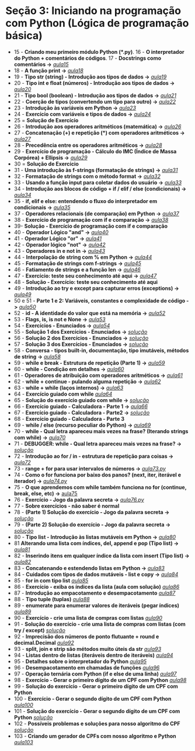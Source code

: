 # Seção 3: Iniciando na programação com Python (Lógica de programação básica)

- 15 - **Criando meu primeiro módulo Python (\*.py)**. 16 - **O interpretador do Python + comentários de códigos**. 17 - **Docstrings como comentários ->**  *[aula15](aula015.py)*
- 18 - **A função print ->** *[aula18](aula018.py)*
- 19 - **Tipo str (string) - Introdução aos tipos de dados ->** *[aula19](aula019.py)*
- 20 - **Tipo int e float (números) - Introdução aos tipos de dados ->** *[aula20](aula020.py)*
- 21 - **Tipo bool (boolean) - Introdução aos tipos de dados ->** *[aula21](aula020.py)*
- 22 - **Coerção de tipos (convertendo um tipo para outro) ->**  *[aula22](aula022.py)*
- 23 - **Introdução às variáveis em Python ->** *[aula23](aula023.py)*
- 24 - **Exercício com variáveis e tipos de dados ->** *[aula24](aula024.py)*
- 25 = **Solução de Exercício**
- 26 - **Introdução aos operadores aritméticos (matemática) ->** *[aula26](aula026.py)*
- 27 - **Concatenação (+) e repetição (\*) com operadores aritméticos ->** *[aula27](aula027.py)*
- 28 - **Precedência entre os operadores aritméticos ->** *[aula28](aula028.py)*
- 29 - **Exercício de programação - Cálculo do IMC (Índice de Massa Corpórea) + Ellipsis ->** *[aula29](aula029.py)*
- 30 = **Solução de Exercício**
- 31 - **Uma introdução às f-strings (formatação de strings) ->** *[aula31](aula031.py)*
- 32 - **Formatação de strings com o método format ->** *[aula32](aula032.py)*
- 33 -  **Usando a função input para coletar dados do usuário ->** *[aula33](aula033.py)*
- 34 - **Introdução aos blocos de código + if / elif / else (condicionais) ->** *[aula34](aula034.py)*
- 35 - **if, elif e else: entendendo o fluxo do interpretador em condicionais ->** *[aula35](aula035.py)*
- 37 - **Operadores relacionais (de comparação) em Python ->** *[aula37](aula037.py)*
- 38 - **Exercício de programação com if e comparação ->** *[aula38](aula038.py)*
- 39-  **Solução - Exercício de programação com if e comparação**
- 40 - **Operador Lógico "and" ->** *[aula40](aula040.py)*
- 41 - **Operador Lógico "or" ->** *[aula41](aula041.py)*
- 42 - **Operador lógico "not" ->** *[aula42](aula042.py)*
- 43 - **Operadores in e not in ->** *[aula43](aula043.py)*
- 44 - **Interpolação de string com % em Python ->** *[aula44](aula044.py)*
- 45 - **Formatação de strings com f-strings ->** *[aula45](aula045.py)*
- 46 - **Fatiamento de strings e a função len ->** *[aula46](aula046.py)*
- 47 - **Exercício: teste seu conhecimento até aqui ->** *[aula47](aula047.py)*
- 48 - **Solução - Exercício: teste seu conhecimento até aqui**
- 49 - **Introdução ao try e except para capturar erros (exceptions) ->** *[aula49](aula049.py)*
- 50 e 51 - **Parte 1 e 2: Variáveis, constantes e complexidade de código ->** *[aula50](aula050.py)*
- 52 - **id - A identidade do valor que está na memória ->** *[aula52](aula052.py)*
- 53 - **Flags, is, is not e None ->** *[aula53](aula053.py)*
- 54 - **Exercícios - Enunciados ->** *[aula54](aula054.py)*
- 55 - **Solução 1 dos Exercícios - Enunciados ->** *[solução](https://github.com/luizomf/cursopython2023/commit/52994846438aaad92d40788260fb12522aa3082a#diff-f0d7b69208694cb2f748d0f32c56dc9fa1cd49ecfccaf6b26353026a3e7e6bbe)*
- 56 - **Solução 2 dos Exercícios - Enunciados ->** *[solução](https://github.com/luizomf/cursopython2023/blob/33faded61e80444b18a8210d9403d40592bd9bc3/aula32.py)*
- 57 - **Solução 3 dos Exercícios - Enunciados ->** *[solução](https://github.com/luizomf/cursopython2023/blob/33faded61e80444b18a8210d9403d40592bd9bc3/aula32.py)*
- 58 - **Conversa - tipos built-in, documentação, tipo imutáveis, métodos de string ->** *[aula58](aula058.py)*
- 59 - **while e break - Estrutura de repetição (Parte 1) ->** *[aula59](aula059.py)*
- 60 - **while - Condição em detalhes ->** *[aula60](aula060.py)*
- 61 - **Operadores de atribuição com operadores aritméticos ->** *[aula61](aula061.py)*
- 62 - **while + continue - pulando alguma repetição ->** *[aula62](aula062.py)*
- 63 - **while + while (laços internos) ->** *[aula63](aula063.py)*
- 64 - **Exercício guiado com while** *[aula64](aula064.py)*
- 65 - **Solução do exercício guiado com while ->** *[solução](https://github.com/luizomf/cursopython2023/blob/7b48465a80068aaab91073c3b7f4f9a77dff50fc/aula39.py)*
- 66 - **Exercício guiado - Calculadora - Parte 1 ->** *[aula66](aula066.py)*
- 67 - **Exercício guiado - Calculadora - Parte2 ->**  *[solução](https://github.com/luizomf/cursopython2023/blob/9fbb8ff8837c12618365ad7b3ac4728e1f1c3b38/aula40.py)*
- 68 - **Exercício guiado - Calculadora - Parte 3**
- 69 - **while / else (recurso peculiar do Python) ->** *[aula69](https://github.com/luizomf/cursopython2023/blob/69b7c76071902625f03beaffc10ba3b514b382c6/aula41.py)*
- 70 - **while - Qual letra apareceu mais vezes na frase? (Iterando strings com while) ->** *[aula70](aula070.py)*
- 71 - **DEBUGGER: while - Qual letra apareceu mais vezes na frase? ->** *[solução](https://github.com/luizomf/cursopython2023/blob/054eb06240cf90f5b8a13471d602ce384b513b0c/aula42.py)*
- 72 - **Introdução ao for / in - estrutura de repetição para coisas ->** *[aula72](aula072.py)*
- 73 - **range + for para usar intervalos de números ->** *[aula73.py](aula073.py)*
- 74 - **Como o for funciona por baixo dos panos? (next, iter, iterável e iterador) ->** *[aula74.py](aula074.py)*
- 75 - **O que aprendemos com while também funciona no for (continue, break, else, etc) ->** [aula75](aula075.py)
- 76 - **Exercício - Jogo da palavra secreta ->** *[aula76.py](aula076.py)*
- 77 - **Sobre exercícios - não saber é normal**
- 78 - **(Parte 1) Solução do exercício - Jogo da palavra secreta ->** *[solução](https://github.com/luizomf/cursopython2023/blob/952acfec22dedad81c42b1305ab2564d3da3c021/aula47.py)*
- 79 - **(Parte 2) Solução do exercício - Jogo da palavra secreta ->** *[solução](https://github.com/luizomf/cursopython2023/blob/06714511609940c132648e7ffecb2bb06ec36f0b/aula47.py)*
- 80 - **Tipo list - Introdução às listas mutáveis em Python ->** *[aula80](aula080.py)*
- 81  **Alterando uma lista com índices, del, append e pop (Tipo list) ->** *[aula81](aula081.py)*
- 82 - **Inserindo itens em qualquer índice da lista com insert (Tipo list) ->** *[aula82](aula082.py)*
- 83 - **Concatenando e estendendo listas em Python ->** *[aula83](aula083.py)*
- 84 - **Cuidados com tipos de dados mutáveis - list e copy ->** *[aula84](aula082.py)*
- 85 - **for in com tipo list** *[aula85](aula085.py)*
- 86 - **Exercício - exiba os índices da lista (aula com solução)** *[aula86](aula086.py)*
- 87 - **Introdução ao empacotamento e desempacotamento** *[aula87](aula087.py)*
- 88 - **Tipo tuple (tuplas)** *[aula88](aula088.py)*
- 89 - **enumerate para enumerar valores de iteráveis (pegar índices)** *[aula89](aula089.py)*
- 90 - **Exercício - crie uma lista de compras com listas** *[aula90](aula090.py)*
- 91 - **Solução do exercício - crie uma lista de compras com listas (com try / except)** *[solução](https://github.com/luizomf/cursopython2023/blob/1e0e53b8c30fbcf370dd5ca3edc2a74dd99727a2/aula54.py)*
- 92 - **Imprecisão dos números de ponto flutuante + round e decimal.Decimal** *[aula92](aula092.py)*
- 93 - **split, join e strip são métodos muito úteis da str** *[aula93](aula093.py)*
- 94 - **Listas dentro de listas (iteráveis dentro de iteráveis)** *[aula94](aula094.py)*
- 95 - **Detalhes sobre o interpretador do Python** *[aula95](aula095.py)*
- 96 - **Desempacotamento em chamadas de funções** *[aula96](aula096.py)*
- 97 - **Operação ternária com Python (if e else de uma linha)** *[aula97](aula097.py)*
- 98 - **Exercício - Gerar o primeiro dígito de um CPF com Python** *[aula98](aula098.py)*
- 99 - **Solução do exercício - Gerar o primeiro dígito de um CPF com Python**
- 100 -  **Exercício - Gerar o segundo dígito de um CPF com Python** *[aula100](aula100.py)*
- 101 - **Solução do exercício - Gerar o segundo dígito de um CPF com Python** *[solução](https://github.com/luizomf/cursopython2023/blob/a39197026bc836d7db53543689e289057b9ed740/aula62.py)*
- 102 - **Possíveis problemas e soluções para nosso algoritmo do CPF** *[solução](https://github.com/luizomf/cursopython2023/blob/4b38f48e2cde665bdb29ec419b9d00fc7d772caf/aula63.py)*
- 103 - **Criando um gerador de CPFs com nosso algoritmo e Python** *[aula103](aula103.py)*
